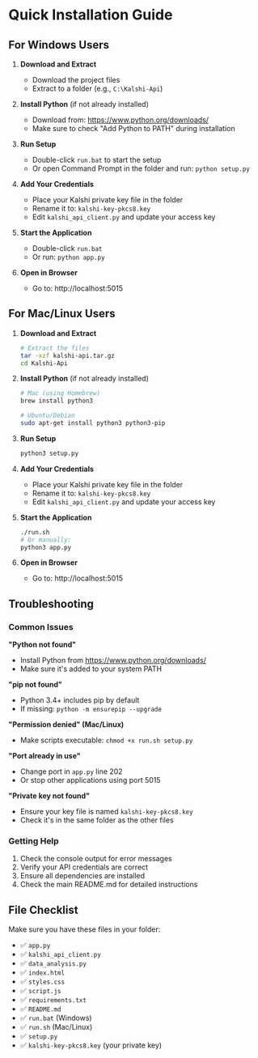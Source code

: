 # Quick Installation Guide

## For Windows Users

1. **Download and Extract**

   - Download the project files
   - Extract to a folder (e.g., `C:\Kalshi-Api`)

2. **Install Python** (if not already installed)

   - Download from: https://www.python.org/downloads/
   - Make sure to check "Add Python to PATH" during installation

3. **Run Setup**

   - Double-click `run.bat` to start the setup
   - Or open Command Prompt in the folder and run: `python setup.py`

4. **Add Your Credentials**

   - Place your Kalshi private key file in the folder
   - Rename it to: `kalshi-key-pkcs8.key`
   - Edit `kalshi_api_client.py` and update your access key

5. **Start the Application**

   - Double-click `run.bat`
   - Or run: `python app.py`

6. **Open in Browser**
   - Go to: http://localhost:5015

## For Mac/Linux Users

1. **Download and Extract**

   ```bash
   # Extract the files
   tar -xzf kalshi-api.tar.gz
   cd Kalshi-Api
   ```

2. **Install Python** (if not already installed)

   ```bash
   # Mac (using Homebrew)
   brew install python3

   # Ubuntu/Debian
   sudo apt-get install python3 python3-pip
   ```

3. **Run Setup**

   ```bash
   python3 setup.py
   ```

4. **Add Your Credentials**

   - Place your Kalshi private key file in the folder
   - Rename it to: `kalshi-key-pkcs8.key`
   - Edit `kalshi_api_client.py` and update your access key

5. **Start the Application**

   ```bash
   ./run.sh
   # Or manually:
   python3 app.py
   ```

6. **Open in Browser**
   - Go to: http://localhost:5015

## Troubleshooting

### Common Issues

**"Python not found"**

- Install Python from https://www.python.org/downloads/
- Make sure it's added to your system PATH

**"pip not found"**

- Python 3.4+ includes pip by default
- If missing: `python -m ensurepip --upgrade`

**"Permission denied" (Mac/Linux)**

- Make scripts executable: `chmod +x run.sh setup.py`

**"Port already in use"**

- Change port in `app.py` line 202
- Or stop other applications using port 5015

**"Private key not found"**

- Ensure your key file is named `kalshi-key-pkcs8.key`
- Check it's in the same folder as the other files

### Getting Help

1. Check the console output for error messages
2. Verify your API credentials are correct
3. Ensure all dependencies are installed
4. Check the main README.md for detailed instructions

## File Checklist

Make sure you have these files in your folder:

- ✅ `app.py`
- ✅ `kalshi_api_client.py`
- ✅ `data_analysis.py`
- ✅ `index.html`
- ✅ `styles.css`
- ✅ `script.js`
- ✅ `requirements.txt`
- ✅ `README.md`
- ✅ `run.bat` (Windows)
- ✅ `run.sh` (Mac/Linux)
- ✅ `setup.py`
- ✅ `kalshi-key-pkcs8.key` (your private key)
